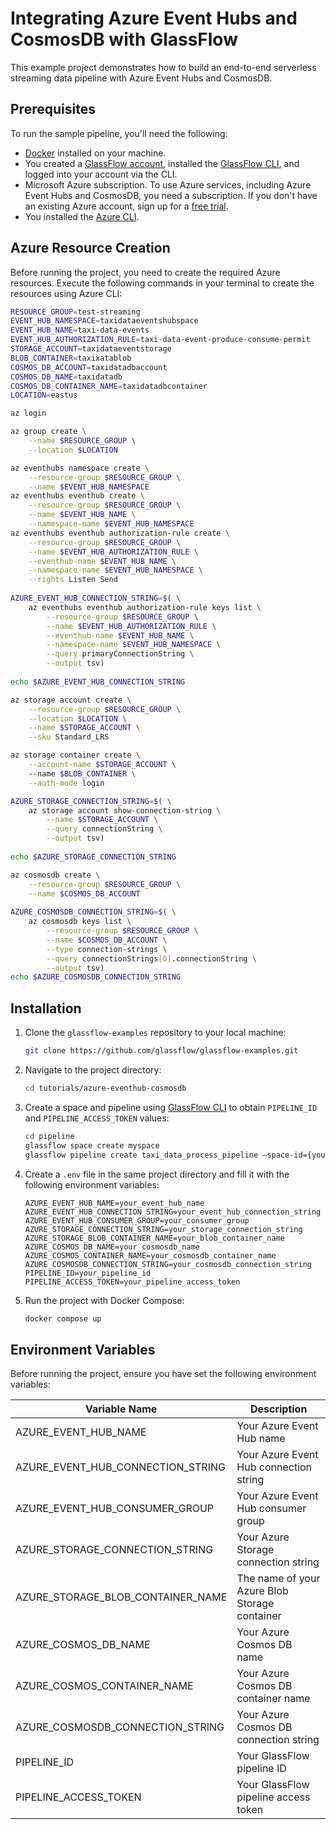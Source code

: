 # Integrating Azure Event Hubs and CosmosDB with GlassFlow

This example project demonstrates how to build an end-to-end serverless streaming data pipeline with Azure Event Hubs and CosmosDB.


## Prerequisites

To run the sample pipeline, you'll need the following:

- [Docker](https://www.docker.com/get-started) installed on your machine.
- You created a [GlassFlow account](https://learn.glassflow.dev/docs/get-started/create-account#create-a-new-account), installed the [GlassFlow CLI](https://learn.glassflow.dev/docs/get-started/glassflow-cli#installation), and logged into your account via the CLI.
- Microsoft Azure subscription. To use Azure services, including Azure Event Hubs and CosmosDB, you need a subscription. If you don't have an existing Azure account, sign up for a [free trial](https://azure.microsoft.com/en-gb/free/).
- You installed the [Azure CLI](https://docs.microsoft.com/en-us/cli/azure/install-azure-cli).

## Azure Resource Creation

Before running the project, you need to create the required Azure resources. Execute the following commands in your terminal to create the resources using Azure CLI:

```bash
RESOURCE_GROUP=test-streaming
EVENT_HUB_NAMESPACE=taxidataeventshubspace
EVENT_HUB_NAME=taxi-data-events
EVENT_HUB_AUTHORIZATION_RULE=taxi-data-event-produce-consume-permit
STORAGE_ACCOUNT=taxidataeventstorage
BLOB_CONTAINER=taxixatablob
COSMOS_DB_ACCOUNT=taxidatadbaccount
COSMOS_DB_NAME=taxidatadb
COSMOS_DB_CONTAINER_NAME=taxidatadbcontainer
LOCATION=eastus

az login

az group create \
    --name $RESOURCE_GROUP \
    --location $LOCATION

az eventhubs namespace create \
    --resource-group $RESOURCE_GROUP \
    --name $EVENT_HUB_NAMESPACE
az eventhubs eventhub create \
    --resource-group $RESOURCE_GROUP \
    --name $EVENT_HUB_NAME \
    --namespace-name $EVENT_HUB_NAMESPACE
az eventhubs eventhub authorization-rule create \
    --resource-group $RESOURCE_GROUP \
    --name $EVENT_HUB_AUTHORIZATION_RULE \
    --eventhub-name $EVENT_HUB_NAME \
    --namespace-name $EVENT_HUB_NAMESPACE \
    --rights Listen Send
    
AZURE_EVENT_HUB_CONNECTION_STRING=$( \
    az eventhubs eventhub authorization-rule keys list \
        --resource-group $RESOURCE_GROUP \
        --name $EVENT_HUB_AUTHORIZATION_RULE \
        --eventhub-name $EVENT_HUB_NAME \
        --namespace-name $EVENT_HUB_NAMESPACE \
        --query primaryConnectionString \
        --output tsv)
        
echo $AZURE_EVENT_HUB_CONNECTION_STRING

az storage account create \
    --resource-group $RESOURCE_GROUP \
    --location $LOCATION \
    --name $STORAGE_ACCOUNT \
    --sku Standard_LRS

az storage container create \
    --account-name $STORAGE_ACCOUNT \ 
    --name $BLOB_CONTAINER \
    --auth-mode login

AZURE_STORAGE_CONNECTION_STRING=$( \
    az storage account show-connection-string \
        --name $STORAGE_ACCOUNT \
        --query connectionString \
        --output tsv)
        
echo $AZURE_STORAGE_CONNECTION_STRING

az cosmosdb create \
    --resource-group $RESOURCE_GROUP \
    --name $COSMOS_DB_ACCOUNT
    
AZURE_COSMOSDB_CONNECTION_STRING=$( \
    az cosmosdb keys list \
        --resource-group $RESOURCE_GROUP \
        --name $COSMOS_DB_ACCOUNT \
        --type connection-strings \
        --query connectionStrings[0].connectionString \
        --output tsv)
echo $AZURE_COSMOSDB_CONNECTION_STRING
```

## Installation

1. Clone the `glassflow-examples` repository to your local machine:
    
    ```bash
    git clone https://github.com/glassflow/glassflow-examples.git
    ```
2. Navigate to the project directory:
    
    ```bash
    cd tutorials/azure-eventhub-cosmosdb
    ```

3. Create a space and pipeline using [GlassFlow CLI](https://learn.glassflow.dev/docs/get-started/glassflow-cli#key-commands) to obtain `PIPELINE_ID` and `PIPELINE_ACCESS_TOKEN` values:

    ```bash
    cd pipeline
    glassflow space create myspace
    glassflow pipeline create taxi_data_process_pipeline —space-id={your_space_id} --function=transform.py
    ```

4. Create a `.env` file in the same project directory and fill it with the following environment variables:

    ```
    AZURE_EVENT_HUB_NAME=your_event_hub_name
    AZURE_EVENT_HUB_CONNECTION_STRING=your_event_hub_connection_string
    AZURE_EVENT_HUB_CONSUMER_GROUP=your_consumer_group
    AZURE_STORAGE_CONNECTION_STRING=your_storage_connection_string
    AZURE_STORAGE_BLOB_CONTAINER_NAME=your_blob_container_name
    AZURE_COSMOS_DB_NAME=your_cosmosdb_name
    AZURE_COSMOS_CONTAINER_NAME=your_cosmosdb_container_name
    AZURE_COSMOSDB_CONNECTION_STRING=your_cosmosdb_connection_string
    PIPELINE_ID=your_pipeline_id
    PIPELINE_ACCESS_TOKEN=your_pipeline_access_token
    ```

5. Run the project with Docker Compose:
    
    ```bash
    docker compose up
    ```

## Environment Variables

Before running the project, ensure you have set the following environment variables:

| Variable Name                   | Description                              |
|---------------------------------|------------------------------------------|
| AZURE_EVENT_HUB_NAME            | Your Azure Event Hub name                |
| AZURE_EVENT_HUB_CONNECTION_STRING | Your Azure Event Hub connection string |
| AZURE_EVENT_HUB_CONSUMER_GROUP  | Your Azure Event Hub consumer group      |
| AZURE_STORAGE_CONNECTION_STRING | Your Azure Storage connection string     |
| AZURE_STORAGE_BLOB_CONTAINER_NAME | The name of your Azure Blob Storage container |
| AZURE_COSMOS_DB_NAME            | Your Azure Cosmos DB name                |
| AZURE_COSMOS_CONTAINER_NAME     | Your Azure Cosmos DB container name      |
| AZURE_COSMOSDB_CONNECTION_STRING | Your Azure Cosmos DB connection string  |
| PIPELINE_ID                     | Your GlassFlow pipeline ID               |
| PIPELINE_ACCESS_TOKEN           | Your GlassFlow pipeline access token     |
